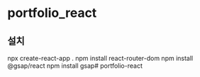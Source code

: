 # portfolio_react

## 설치
npx create-react-app .
npm install react-router-dom
npm install @gsap/react
npm install gsap#   p o r t f o l i o - r e a c t  
 